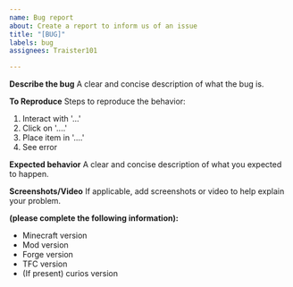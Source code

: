 ```yaml
---
name: Bug report
about: Create a report to inform us of an issue
title: "[BUG]"
labels: bug
assignees: Traister101

---
```


**Describe the bug**
A clear and concise description of what the bug is.

**To Reproduce**
Steps to reproduce the behavior:
1. Interact with '...'
2. Click on '....'
3. Place item in '....'
4. See error

**Expected behavior**
A clear and concise description of what you expected to happen.

**Screenshots/Video**
If applicable, add screenshots or video to help explain your problem.

**(please complete the following information):**
- Minecraft version
- Mod version
- Forge version
- TFC version
- (If present) curios version
